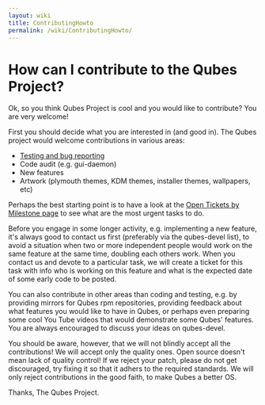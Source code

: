 ```yaml
---
layout: wiki
title: ContributingHowto
permalink: /wiki/ContributingHowto/
---
```


How can I contribute to the Qubes Project?
==========================================

Ok, so you think Qubes Project is cool and you would like to contribute? You are very welcome!

First you should decide what you are interested in (and good in). The Qubes project would welcome contributions in various areas:

-   [Testing and bug reporting](/wiki/BugReportingGuide)
-   Code audit (e.g. gui-daemon)
-   New features
-   Artwork (plymouth themes, KDM themes, installer themes, wallpapers, etc)

Perhaps the best starting point is to have a look at the [​Open Tickets by Milestone page](https://wiki.qubes-os.org/trac/report/3) to see what are the most urgent tasks to do.

Before you engage in some longer activity, e.g. implementing a new feature, it's always good to contact us first (preferably via the qubes-devel list), to avoid a situation when two or more independent people would work on the same feature at the same time, doubling each others work. When you contact us and devote to a particular task, we will create a ticket for this task with info who is working on this feature and what is the expected date of some early code to be posted.

You can also contribute in other areas than coding and testing, e.g. by providing mirrors for Qubes rpm repositories, providing feedback about what features you would like to have in Qubes, or perhaps even preparing some cool You Tube videos that would demonstrate some Qubes' features. You are always encouraged to discuss your ideas on qubes-devel.

You should be aware, however, that we will not blindly accept all the contributions! We will accept only the quality ones. Open source doesn't mean lack of quality control! If we reject your patch, please do not get discouraged, try fixing it so that it adhers to the required standards. We will only reject contributions in the good faith, to make Qubes a better OS.

Thanks, The Qubes Project.
